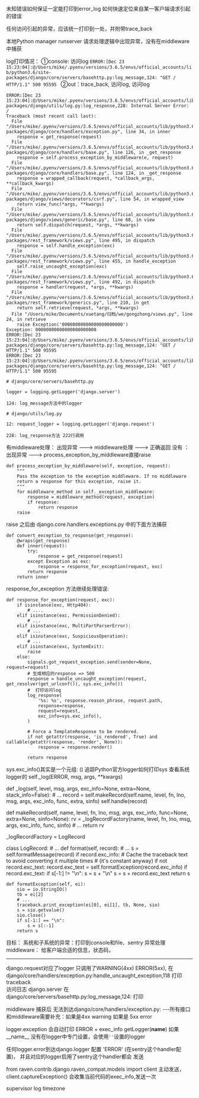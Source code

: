 <!-- ---
layout: cnblog_post
title:  "error"
permalink: '/misc/error'
date:   2018-12-23 07:34:39
categories: misc
--- -->

未知错误如何保证一定能打印到error_log
如何快速定位来自某一客户端请求引起的错误


任何访问引起的异常，应该统一打印到一处，并附带trace_back



本地Python manager runserver 请求处理逻辑中出现异常，没有在middleware中捕获

log打印情况：
①console: 访问log `ERROR:[Dec 23 15:23:04]:@/Users/mike/.pyenv/versions/3.6.5/envs/official_accounts/lib/python3.6/site-packages/django/core/servers/basehttp.py:log_message,124: "GET / HTTP/1.1" 500 95595
`
②out：trace_back, 访问log, 访问log

```
ERROR:[Dec 23 15:23:04]:@/Users/mike/.pyenv/versions/3.6.5/envs/official_accounts/lib/python3.6/site-packages/django/utils/log.py:log_response,228: Internal Server Error: /
Traceback (most recent call last):
  File "/Users/mike/.pyenv/versions/3.6.5/envs/official_accounts/lib/python3.6/site-packages/django/core/handlers/exception.py", line 34, in inner
    response = get_response(request)
  File "/Users/mike/.pyenv/versions/3.6.5/envs/official_accounts/lib/python3.6/site-packages/django/core/handlers/base.py", line 126, in _get_response
    response = self.process_exception_by_middleware(e, request)
  File "/Users/mike/.pyenv/versions/3.6.5/envs/official_accounts/lib/python3.6/site-packages/django/core/handlers/base.py", line 124, in _get_response
    response = wrapped_callback(request, *callback_args, **callback_kwargs)
  File "/Users/mike/.pyenv/versions/3.6.5/envs/official_accounts/lib/python3.6/site-packages/django/views/decorators/csrf.py", line 54, in wrapped_view
    return view_func(*args, **kwargs)
  File "/Users/mike/.pyenv/versions/3.6.5/envs/official_accounts/lib/python3.6/site-packages/django/views/generic/base.py", line 68, in view
    return self.dispatch(request, *args, **kwargs)
  File "/Users/mike/.pyenv/versions/3.6.5/envs/official_accounts/lib/python3.6/site-packages/rest_framework/views.py", line 495, in dispatch
    response = self.handle_exception(exc)
  File "/Users/mike/.pyenv/versions/3.6.5/envs/official_accounts/lib/python3.6/site-packages/rest_framework/views.py", line 455, in handle_exception
    self.raise_uncaught_exception(exc)
  File "/Users/mike/.pyenv/versions/3.6.5/envs/official_accounts/lib/python3.6/site-packages/rest_framework/views.py", line 492, in dispatch
    response = handler(request, *args, **kwargs)
  File "/Users/mike/.pyenv/versions/3.6.5/envs/official_accounts/lib/python3.6/site-packages/rest_framework/generics.py", line 210, in get
    return self.retrieve(request, *args, **kwargs)
  File "/Users/mike/Documents/xuetang/归档/we/gongzhong/views.py", line 24, in retrieve
    raise Exception('00000000000000000000000')
Exception: 00000000000000000000000
ERROR:[Dec 23 15:23:04]:@/Users/mike/.pyenv/versions/3.6.5/envs/official_accounts/lib/python3.6/site-packages/django/core/servers/basehttp.py:log_message,124: "GET / HTTP/1.1" 500 95595
ERROR:[Dec 23 15:23:04]:@/Users/mike/.pyenv/versions/3.6.5/envs/official_accounts/lib/python3.6/site-packages/django/core/servers/basehttp.py:log_message,124: "GET / HTTP/1.1" 500 95595
```


```
# django/core/servers/basehttp.py

logger = logging.getLogger('django.server')

124: log_message方法中的logger
```

```
# django/utils/log.py

12: request_logger = logging.getLogger('django.request')

228: log_response方法 222行调用

```

有middleware处理： 出现异常 ---> middleware处理 ---> 正确返回
没有            ： 出现异常 ---> process_exception_by_middleware直接raise

```
def process_exception_by_middleware(self, exception, request):
    """
    Pass the exception to the exception middleware. If no middleware
    return a response for this exception, raise it.
    """
    for middleware_method in self._exception_middleware:
        response = middleware_method(request, exception)
        if response:
            return response
    raise
```


raise 之后由 django.core.handlers.exceptions.py 中的下面方法捕获

```
def convert_exception_to_response(get_response):
    @wraps(get_response)
    def inner(request):
        try:
            response = get_response(request)
        except Exception as exc:
            response = response_for_exception(request, exc)
        return response
    return inner
```

response_for_exception 方法继续处理错误:

```
def response_for_exception(request, exc):
    if isinstance(exc, Http404):
        # ....
    elif isinstance(exc, PermissionDenied):
        # ...
    elif isinstance(exc, MultiPartParserError):
        # ...
    elif isinstance(exc, SuspiciousOperation):
        # ...
    elif isinstance(exc, SystemExit):
        raise
    else:
        signals.got_request_exception.send(sender=None, request=request)
        # 生成相应的response => 500
        response = handle_uncaught_exception(request, get_resolver(get_urlconf()), sys.exc_info())
        #  打印访问log
        log_response(
            '%s: %s', response.reason_phrase, request.path,
            response=response,
            request=request,
            exc_info=sys.exc_info(),
        ) 

        # Force a TemplateResponse to be rendered.
        if not getattr(response, 'is_rendered', True) and callable(getattr(response, 'render', None)):
            response = response.render()

        return response
```

sys.exc_info()其实是一个元组: ()
追踪Python官方logger如何打印sys 查看系统logger的
self._log(ERROR, msg, args, **kwargs)

def _log(self, level, msg, args, exc_info=None, extra=None, stack_info=False):
    # ...
    record = self.makeRecord(self.name, level, fn, lno, msg, args,
                                 exc_info, func, extra, sinfo)
    self.handle(record)

def makeRecord(self, name, level, fn, lno, msg, args, exc_info,
                   func=None, extra=None, sinfo=None):
    rv = _logRecordFactory(name, level, fn, lno, msg, args, exc_info, func,
                             sinfo)
    # ...
    return rv

_logRecordFactory = LogRecord

class LogRecord:
    # ...
    def format(self, record):
        # ...
        s = self.formatMessage(record)
        if record.exc_info:
            # Cache the traceback text to avoid converting it multiple times
            # (it's constant anyway)
            if not record.exc_text:
                record.exc_text = self.formatException(record.exc_info)
        if record.exc_text:
            if s[-1:] != "\n":
                s = s + "\n"
            s = s + record.exc_text
        return s


    def formatException(self, ei):
        sio = io.StringIO()
        tb = ei[2]
        # ...
        traceback.print_exception(ei[0], ei[1], tb, None, sio)
        s = sio.getvalue()
        sio.close()
        if s[-1:] == "\n":
            s = s[:-1]
        return s


目标：
系统和子系统的异常：打印到console和file、sentry
异常处理middleware： 给客户端合适的信息，状态码，



--------------------------------

django.request对应了logger 只调用了WARNING(4xx) ERROR(5xx), 在django/core/handlers/exception.py:handle_uncaught_exception,118  打印traceback<br/>
访问日志 django.server 在django/core/servers/basehttp.py:log_message,124: 打印<br/>

middleware 捕获后 无法到达django/core/handlers/exception.py: 
---所有接口和middleware需要补充：如果是4xx warning 如果是 5xx error

logger.exception 会自动打印 ERROR + exec_info
getLogger(__name__) 如果__name__ 没有在logger中专门设置，会使用`''`设置的logger



任何logger.error到达django.logger 配置 'ERROR' (在sentry这个handler配置)，
并且对应的logger启用了sentry这个handler都会 发送

from raven.contrib.django.raven_compat.models import client
主动发送，client.captureException() 会收集当前代码的exec_info,发送一次


supervisor log timezone
